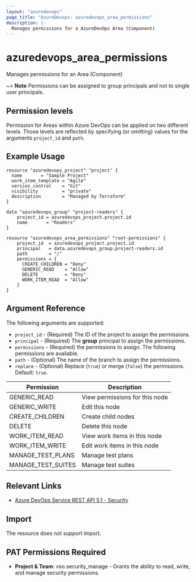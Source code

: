 ```yaml
---
layout: "azuredevops"
page_title: "AzureDevops: azuredevops_area_permissions"
description: |-
  Manages permissions for a AzureDevOps Area (Component)
---
```


# azuredevops_area_permissions

Manages permissions for an Area (Component)

~> **Note** Permissions can be assigned to group principals and not to single user principals.

## Permission levels

Permission for Areas within Azure DevOps can be applied on two different levels.
Those levels are reflected by specifying (or omitting) values for the arguments `project_id` and `path`.

## Example Usage

```hcl
resource "azuredevops_project" "project" {
  name       = "Sample Project"
  work_item_template = "Agile"
  version_control    = "Git"
  visibility         = "private"
  description        = "Managed by Terraform"
}

data "azuredevops_group" "project-readers" {
	project_id = azuredevops_project.project.id
	name       = "Readers"
}

resource "azuredevops_area_permissions" "root-permissions" {
	project_id  = azuredevops_project.project.id
	principal   = data.azuredevops_group.project-readers.id
	path        = "/"
	permissions = {
	  CREATE_CHILDREN = "Deny"
	  GENERIC_READ    = "Allow"
	  DELETE          = "Deny"
	  WORK_ITEM_READ  = "Allow"
	}
}
```

## Argument Reference

The following arguments are supported:

* `project_id` - (Required) The ID of the project to assign the permissions.
* `principal` - (Required) The **group** principal to assign the permissions.
* `permissions` - (Required) the permissions to assign. The following permissions are available.
* `path` - (Optional) The name of the branch to assign the permissions. 
* `replace` - (Optional) Replace (`true`) or merge (`false`) the permissions. Default: `true`.

| Permission         | Description                    |
|--------------------|--------------------------------|
| GENERIC_READ       | View permissions for this node |
| GENERIC_WRITE      | Edit this node                 |
| CREATE_CHILDREN    | Create child nodes             |
| DELETE             | Delete this node               |
| WORK_ITEM_READ     | View work items in this node   |
| WORK_ITEM_WRITE    | Edit work items in this node   |
| MANAGE_TEST_PLANS  | Manage test plans              |
| MANAGE_TEST_SUITES | Manage test suites             |

## Relevant Links

* [Azure DevOps Service REST API 5.1 - Security](https://docs.microsoft.com/en-us/rest/api/azure/devops/security/?view=azure-devops-rest-5.1)

## Import

The resource does not support import.

## PAT Permissions Required

- **Project & Team**: vso.security_manage - Grants the ability to read, write, and manage security permissions.

